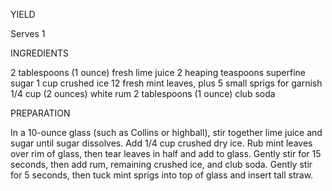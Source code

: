 YIELD

Serves 1

INGREDIENTS

2 tablespoons (1 ounce) fresh lime juice
2 heaping teaspoons superfine sugar
1 cup crushed ice
12 fresh mint leaves, plus 5 small sprigs for garnish
1/4 cup (2 ounces) white rum
2 tablespoons (1 ounce) club soda

PREPARATION

In a 10-ounce glass (such as Collins or highball), stir together lime juice and sugar until sugar dissolves.
Add 1/4 cup crushed dry ice.
Rub mint leaves over rim of glass, then tear leaves in half and add to glass. 
Gently stir for 15 seconds, then add rum, remaining crushed ice, and club soda. 
Gently stir for 5 seconds, then tuck mint sprigs into top of glass and insert tall straw.